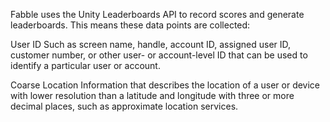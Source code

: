 Fabble uses the Unity Leaderboards API to record scores and generate leaderboards. This means these data points are collected:

User ID
Such as screen name, handle, account ID, assigned user ID, customer number, or other user- or account-level ID that can be used to identify a particular user or account.

Coarse Location
Information that describes the location of a user or device with lower resolution than a latitude and longitude with three or more decimal places, such as approximate location services.
